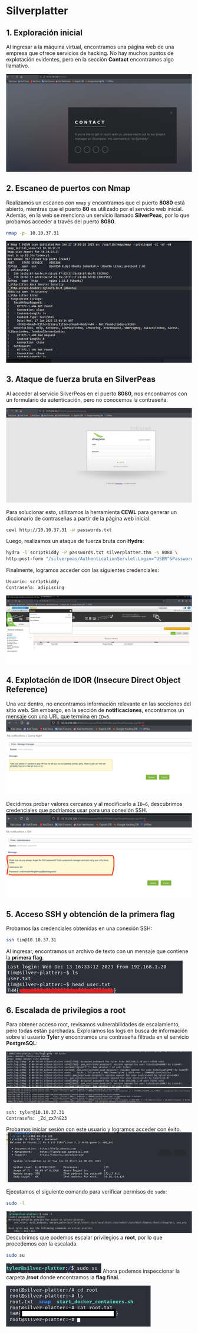 # Silverplatter

## 1. Exploración inicial

Al ingresar a la máquina virtual, encontramos una página web de una empresa que ofrece servicios de hacking. No hay muchos puntos de explotación evidentes, pero en la sección **Contact** encontramos algo llamativo.

![](1.png)

## 2. Escaneo de puertos con Nmap

Realizamos un escaneo con `nmap` y encontramos que el puerto **8080** está abierto, mientras que el puerto **80** es utilizado por el servicio web inicial. Además, en la web se menciona un servicio llamado **SilverPeas**, por lo que probamos acceder a través del puerto **8080**.

```bash
nmap -p- 10.10.37.31
```
![](01.png)
## 3. Ataque de fuerza bruta en SilverPeas

Al acceder al servicio SilverPeas en el puerto **8080**, nos encontramos con un formulario de autenticación, pero no conocemos la contraseña.

![](2.png)

 Para solucionar esto, utilizamos la herramienta **CEWL** para generar un diccionario de contraseñas a partir de la página web inicial:

```bash
cewl http://10.10.37.31 -w passwords.txt
```

Luego, realizamos un ataque de fuerza bruta con **Hydra**:

```bash
hydra -l scr1ptkiddy -P passwords.txt silverplatter.thm -s 8080 \
http-post-form "/silverpeas/AuthenticationServlet:Login=^USER^&Password=^PASS^&DomainId=0:F=Login or password incorrect"
```

Finalmente, logramos acceder con las siguientes credenciales:

```
Usuario: scr1ptkiddy
Contraseña: adipiscing
```
![](3.png)
## 4. Explotación de IDOR (Insecure Direct Object Reference)

Una vez dentro, no encontramos información relevante en las secciones del sitio web. Sin embargo, en la sección de **notificaciones**, encontramos un mensaje con una URL que termina en `ID=5`.
![](4.png)

Decidimos probar valores cercanos y al modificarlo a `ID=6`, descubrimos credenciales que podríamos usar para una conexión SSH.
![](5.png)
## 5. Acceso SSH y obtención de la primera flag

Probamos las credenciales obtenidas en una conexión SSH:

```bash
ssh tim@10.10.37.31
```

Al ingresar, encontramos un archivo de texto con un mensaje que contiene la **primera flag**.
![](6.png)
## 6. Escalada de privilegios a root

Para obtener acceso root, revisamos vulnerabilidades de escalamiento, pero todas están parchadas. Exploramos los logs en busca de información sobre el usuario **Tyler** y encontramos una contraseña filtrada en el servicio **PostgreSQL**:

![](7.png)
![](8.png)
```
ssh: tyler@10.10.37.31
Contraseña: _Zd_zx7n823
```
Probamos iniciar sesión con este usuario y logramos acceder con éxito.
![](9.png)

Ejecutamos el siguiente comando para verificar permisos de `sudo`:

```bash
sudo -l
```

![](10.png)
Descubrimos que podemos escalar privilegios a **root**, por lo que procedemos con la escalada.

```bash
sudo su
```

![](11.png)
Ahora podemos inspeccionar la carpeta **/root** donde encontramos la **flag final**.

![](12.png)


